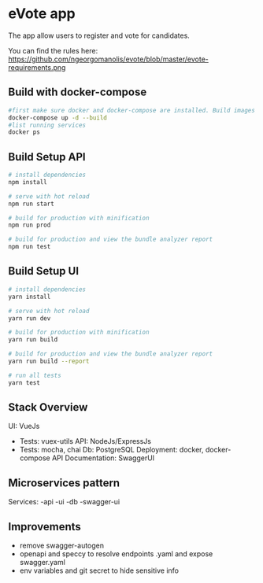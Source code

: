 # eVote app 

The app allow users to register and vote for candidates. 

You can find the rules here: https://github.com/ngeorgomanolis/evote/blob/master/evote-requirements.png

## Build with docker-compose
``` bash
#first make sure docker and docker-compose are installed. Build images (--build) and run in background (-d) 
docker-compose up -d --build
#list running services
docker ps
```

## Build Setup API
``` bash
# install dependencies
npm install

# serve with hot reload 
npm run start

# build for production with minification
npm run prod

# build for production and view the bundle analyzer report
npm run test
```

## Build Setup UI
``` bash
# install dependencies
yarn install

# serve with hot reload 
yarn run dev

# build for production with minification
yarn run build

# build for production and view the bundle analyzer report
yarn run build --report

# run all tests
yarn test
```

## Stack Overview

UI: VueJs
- Tests: vuex-utils 
API: NodeJs/ExpressJs
- Tests: mocha, chai 
Db: PostgreSQL
Deployment: docker, docker-compose
API Documentation: SwaggerUI

## Microservices pattern
Services:
-api
-ui
-db
-swagger-ui


## Improvements
- remove swagger-autogen
- openapi and speccy to resolve endpoints .yaml and expose swagger.yaml 
- env variables and git secret to hide sensitive info

